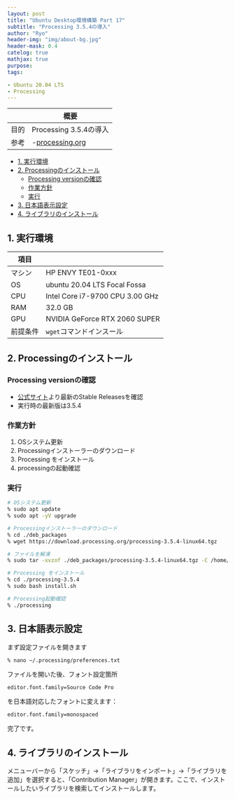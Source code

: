 ```yaml
---
layout: post
title: "Ubuntu Desktop環境構築 Part 17"
subtitle: "Processing 3.5.4の導入"
author: "Ryo"
header-img: "img/about-bg.jpg"
header-mask: 0.4
catelog: true
mathjax: true
purpose: 
tags:

- Ubuntu 20.04 LTS
- Processing
---
```




||概要|
|---|---|
|目的|Processing 3.5.4の導入|
|参考|-[processing.org](https://processing.org/download/)|

<!-- START doctoc generated TOC please keep comment here to allow auto update -->
<!-- DON'T EDIT THIS SECTION, INSTEAD RE-RUN doctoc TO UPDATE -->

- [1. 実行環境](#1-%E5%AE%9F%E8%A1%8C%E7%92%B0%E5%A2%83)
- [2. Processingのインストール](#2-processing%E3%81%AE%E3%82%A4%E3%83%B3%E3%82%B9%E3%83%88%E3%83%BC%E3%83%AB)
  - [Processing versionの確認](#processing-version%E3%81%AE%E7%A2%BA%E8%AA%8D)
  - [作業方針](#%E4%BD%9C%E6%A5%AD%E6%96%B9%E9%87%9D)
  - [実行](#%E5%AE%9F%E8%A1%8C)
- [3. 日本語表示設定](#3-%E6%97%A5%E6%9C%AC%E8%AA%9E%E8%A1%A8%E7%A4%BA%E8%A8%AD%E5%AE%9A)
- [4. ライブラリのインストール](#4-%E3%83%A9%E3%82%A4%E3%83%96%E3%83%A9%E3%83%AA%E3%81%AE%E3%82%A4%E3%83%B3%E3%82%B9%E3%83%88%E3%83%BC%E3%83%AB)

<!-- END doctoc generated TOC please keep comment here to allow auto update -->

## 1. 実行環境

|項目||
|---|---| 	 
|マシン| 	HP ENVY TE01-0xxx|
|OS |	ubuntu 20.04 LTS Focal Fossa|
|CPU| 	Intel Core i7-9700 CPU 3.00 GHz|
|RAM| 	32.0 GB|
|GPU| 	NVIDIA GeForce RTX 2060 SUPER|
|前提条件|`wget`コマンドインスール|

## 2. Processingのインストール
### Processing versionの確認

- [公式サイト](https://processing.org/download/)より最新のStable Releasesを確認
- 実行時の最新版は3.5.4

### 作業方針

1. OSシステム更新
2. Processingインストーラーのダウンロード
3. Processing をインストール 
4. processingの起動確認

### 実行

```zsh
# OSシステム更新
% sudo apt update
% sudo apt -yV upgrade

# Processingインストーラーのダウンロード
% cd ./deb_packages
% wget https://download.processing.org/processing-3.5.4-linux64.tgz

# ファイルを解凍
% sudo tar -xvzof ./deb_packages/processing-3.5.4-linux64.tgz -C /home/ryo_nak/

# Processing をインストール
% cd ./processing-3.5.4
% sudo bash install.sh

# Processing起動確認
% ./processing
```

## 3. 日本語表示設定

まず設定ファイルを開きます

```zsh
% nano ~/.processing/preferences.txt
```

ファイルを開いた後、フォント設定箇所

```raw
editor.font.family=Source Code Pro
```

を日本語対応したフォントに変えます：

```raw
editor.font.family=monospaced
```

完了です。

## 4. ライブラリのインストール

メニューバーから「スケッチ」→「ライブラリをインポート」→「ライブラリを追加」を選択すると、「Contribution Manager」が開きます。ここで、インストールしたいライブラリを検索してインストールします。
